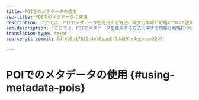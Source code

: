 ```yaml
---
title: POIでのメタデータの使用
seo-title: POIでのメタデータの使用
description: ここでは、POIでメタデータを使用する方法に関する情報と戦略について説明します。
seo-description: 'ここでは、POIでメタデータを使用する方法に関する情報と戦略について説明します。 '
translation-type: tm+mt
source-git-commit: fdfeb8c17820c4eb0eae249da39be4eebece22d3

---
```



# POIでのメタデータの使用 {#using-metadata-pois}

